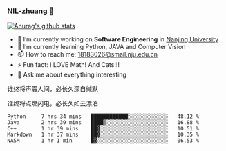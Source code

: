 ### NIL-zhuang 👋

<!--
**NIL-zhuang/NIL-zhuang** is a ✨ _special_ ✨ repository because its `README.md` (this file) appears on your GitHub profile.

Here are some ideas to get you started:

- 🔭 I’m currently working on ...
- 🌱 I’m currently learning ...
- 👯 I’m looking to collaborate on ...
- 🤔 I’m looking for help with ...
- 💬 Ask me about ...
- 📫 How to reach me: ...
- 😄 Pronouns: ...
- ⚡ Fun fact: ...
-->

[![Anurag's github stats](https://github-readme-stats.vercel.app/api?username=NIL-zhuang)](https://github.com/anuraghazra/github-readme-stats)

- 🔭 I’m currently working on **Software Engineering** in [Nanjing University](https://www.nju.edu.cn/)
- 🌱 I’m currently learning Python, JAVA and Computer Vision
- 📫 How to reach me: 18183026@smail.nju.edu.cn
- ⚡ Fun fact: I LOVE Math! And Cats!!!
- 💬 Ask me about everything interesting

谁终将声震人间，必长久深自缄默

谁终将点燃闪电，必长久如云漂泊

<!--START_SECTION:waka-->
```text
Python     7 hrs 34 mins   ████████████░░░░░░░░░░░░░   48.12 % 
Java       2 hrs 39 mins   ████▒░░░░░░░░░░░░░░░░░░░░   16.88 % 
C++        1 hr 39 mins    ██▓░░░░░░░░░░░░░░░░░░░░░░   10.51 % 
Markdown   1 hr 37 mins    ██▓░░░░░░░░░░░░░░░░░░░░░░   10.35 % 
NASM       1 hr 1 min      █▓░░░░░░░░░░░░░░░░░░░░░░░   06.53 % 
```
<!--END_SECTION:waka-->
